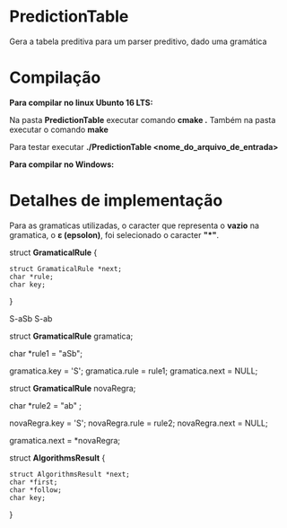 # PredictionTable
Gera a tabela preditiva para um parser preditivo, dado uma gramática

# Compilação

**Para compilar no linux Ubunto 16 LTS:**

Na pasta **PredictionTable** executar comando **cmake .**
Também na pasta executar o comando **make**

Para testar executar **./PredictionTable <nome_do_arquivo_de_entrada>**

**Para compilar no Windows:**

# Detalhes de implementação

Para as gramaticas utilizadas, o caracter que representa o **vazio** na gramatica, o **ε (epsolon)**, foi selecionado o caracter **"*"**.

struct **GramaticalRule**
{

    struct GramaticalRule *next;
    char *rule;
    char key;
      
}

S-aSb
S-ab

struct **GramaticalRule** gramatica;

char *rule1 = "aSb";


gramatica.key = 'S';
gramatica.rule = rule1;
gramatica.next = NULL;

struct **GramaticalRule** novaRegra;

char *rule2 = "ab" ;

novaRegra.key = 'S';
novaRegra.rule = rule2;
novaRegra.next = NULL;

gramatica.next = *novaRegra;


struct **AlgorithmsResult**
{

    struct AlgorithmsResult *next;
    char *first;
    char *follow;
    char key;
	
}
